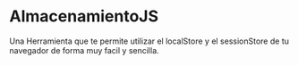 AlmacenamientoJS
================

Una Herramienta que te permite utilizar el localStore y el sessionStore de tu navegador de forma muy facil y sencilla.